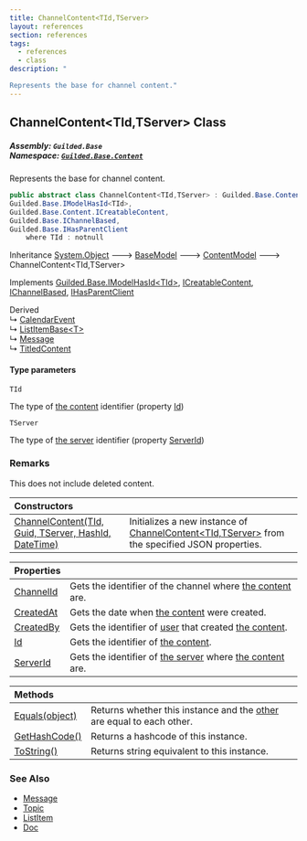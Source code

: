 ```yaml
---
title: ChannelContent<TId,TServer>
layout: references
section: references
tags:
  - references
  - class
description: "

Represents the base for channel content."
---
```


## ChannelContent<TId,TServer> Class
##### **Assembly:** `Guilded.Base`<br/>**Namespace:** [`Guilded.Base.Content`](Guilded.Base.Content 'Guilded.Base.Content')

Represents the base for channel content.

```csharp
public abstract class ChannelContent<TId,TServer> : Guilded.Base.ContentModel,
Guilded.Base.IModelHasId<TId>,
Guilded.Base.Content.ICreatableContent,
Guilded.Base.IChannelBased,
Guilded.Base.IHasParentClient
    where TId : notnull
```

Inheritance [System.Object](https://docs.microsoft.com/en-us/dotnet/api/System.Object 'System.Object') &#129106; [BaseModel](BaseModel 'Guilded.Base.BaseModel') &#129106; [ContentModel](ContentModel 'Guilded.Base.ContentModel') &#129106; ChannelContent<TId,TServer>

Implements [Guilded.Base.IModelHasId&lt;](IModelHasId_T_ 'Guilded.Base.IModelHasId<T>')[TId](ChannelContent_TId,TServer_#Guilded.Base.Content.ChannelContent_TId,TServer_.TId 'Guilded.Base.Content.ChannelContent<TId,TServer>.TId')[&gt;](IModelHasId_T_ 'Guilded.Base.IModelHasId<T>'), [ICreatableContent](ICreatableContent 'Guilded.Base.Content.ICreatableContent'), [IChannelBased](IChannelBased 'Guilded.Base.IChannelBased'), [IHasParentClient](IHasParentClient 'Guilded.Base.IHasParentClient')

Derived  
&#8627; [CalendarEvent](CalendarEvent 'Guilded.Base.Content.CalendarEvent')  
&#8627; [ListItemBase&lt;T&gt;](ListItemBase_T_ 'Guilded.Base.Content.ListItemBase<T>')  
&#8627; [Message](Message 'Guilded.Base.Content.Message')  
&#8627; [TitledContent](TitledContent 'Guilded.Base.Content.TitledContent')
#### Type parameters

<a name='Guilded.Base.Content.ChannelContent_TId,TServer_.TId'></a>

`TId`

The type of [the content](ChannelContent_TId,TServer_ 'Guilded.Base.Content.ChannelContent<TId,TServer>') identifier (property [Id](ChannelContent_TId,TServer_.Id 'Guilded.Base.Content.ChannelContent<TId,TServer>.Id'))

<a name='Guilded.Base.Content.ChannelContent_TId,TServer_.TServer'></a>

`TServer`

The type of [the server](Server 'Guilded.Base.Servers.Server') identifier (property [ServerId](ChannelContent_TId,TServer_.ServerId 'Guilded.Base.Content.ChannelContent<TId,TServer>.ServerId'))

### Remarks
  
This does not include deleted content.

| Constructors | |
| :--- | :--- |
| [ChannelContent(TId, Guid, TServer, HashId, DateTime)](ChannelContent_TId,TServer_.ChannelContent(TId,Guid,TServer,HashId,DateTime) 'Guilded.Base.Content.ChannelContent<TId,TServer>.ChannelContent(TId, Guid, TServer, Guilded.Base.HashId, System.DateTime)') | Initializes a new instance of [ChannelContent&lt;TId,TServer&gt;](ChannelContent_TId,TServer_ 'Guilded.Base.Content.ChannelContent<TId,TServer>') from the specified JSON properties. |

| Properties | |
| :--- | :--- |
| [ChannelId](ChannelContent_TId,TServer_.ChannelId 'Guilded.Base.Content.ChannelContent<TId,TServer>.ChannelId') | Gets the identifier of the channel where [the content](ChannelContent_TId,TServer_ 'Guilded.Base.Content.ChannelContent<TId,TServer>') are. |
| [CreatedAt](ChannelContent_TId,TServer_.CreatedAt 'Guilded.Base.Content.ChannelContent<TId,TServer>.CreatedAt') | Gets the date when [the content](ChannelContent_TId,TServer_ 'Guilded.Base.Content.ChannelContent<TId,TServer>') were created. |
| [CreatedBy](ChannelContent_TId,TServer_.CreatedBy 'Guilded.Base.Content.ChannelContent<TId,TServer>.CreatedBy') | Gets the identifier of [user](User 'Guilded.Base.Users.User') that created [the content](ChannelContent_TId,TServer_ 'Guilded.Base.Content.ChannelContent<TId,TServer>'). |
| [Id](ChannelContent_TId,TServer_.Id 'Guilded.Base.Content.ChannelContent<TId,TServer>.Id') | Gets the identifier of [the content](ChannelContent_TId,TServer_ 'Guilded.Base.Content.ChannelContent<TId,TServer>'). |
| [ServerId](ChannelContent_TId,TServer_.ServerId 'Guilded.Base.Content.ChannelContent<TId,TServer>.ServerId') | Gets the identifier of [the server](Server 'Guilded.Base.Servers.Server') where [the content](ChannelContent_TId,TServer_ 'Guilded.Base.Content.ChannelContent<TId,TServer>') are. |

| Methods | |
| :--- | :--- |
| [Equals(object)](ChannelContent_TId,TServer_.Equals(object) 'Guilded.Base.Content.ChannelContent<TId,TServer>.Equals(object)') | Returns whether this instance and the [other](ChannelContent_TId,TServer_.Equals(object)#Guilded.Base.Content.ChannelContent_TId,TServer_.Equals(object).other 'Guilded.Base.Content.ChannelContent<TId,TServer>.Equals(object).other') are equal to each other. |
| [GetHashCode()](ChannelContent_TId,TServer_.GetHashCode() 'Guilded.Base.Content.ChannelContent<TId,TServer>.GetHashCode()') | Returns a hashcode of this instance. |
| [ToString()](ChannelContent_TId,TServer_.ToString() 'Guilded.Base.Content.ChannelContent<TId,TServer>.ToString()') | Returns string equivalent to this instance. |

### See Also
- [Message](Message 'Guilded.Base.Content.Message')
- [Topic](Topic 'Guilded.Base.Content.Topic')
- [ListItem](ListItem 'Guilded.Base.Content.ListItem')
- [Doc](Doc 'Guilded.Base.Content.Doc')